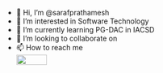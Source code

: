 - 👋 Hi, I’m @sarafprathamesh
- 👀 I’m interested in Software Technology
- 🌱 I’m currently learning PG-DAC in IACSD
- 💞️ I’m looking to collaborate on
- 📫 How to reach me <br>
[<img width="60" height="20" src="https://github.com/sarafprathamesh/Prathamesh/blob/main/pngfind.com-linkedin-logo-png-597768.png">](https://www.linkedin.com/in/prathamesh-saraf-46681b177/)

<!---
sarafprathamesh/sarafprathamesh is a ✨ special ✨ repository because its `README.md` (this file) appears on your GitHub profile.
You can click the Preview link to take a look at your changes.
--->
